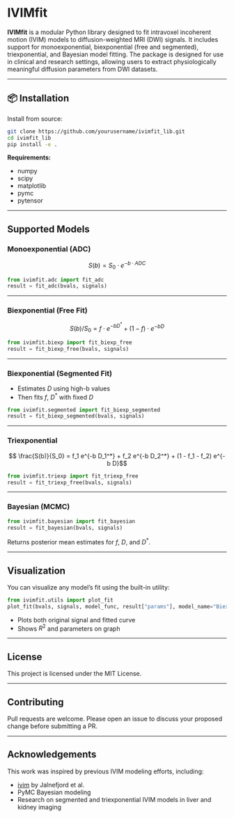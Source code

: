 # IVIMfit

**IVIMfit** is a modular Python library designed to fit intravoxel incoherent motion (IVIM) models to diffusion-weighted MRI (DWI) signals. It includes support for monoexponential, biexponential (free and segmented), triexponential, and Bayesian model fitting. The package is designed for use in clinical and research settings, allowing users to extract physiologically meaningful diffusion parameters from DWI datasets.

---

## 📦 Installation

Install from source:

```bash
git clone https://github.com/yourusername/ivimfit_lib.git
cd ivimfit_lib
pip install -e .
```

**Requirements:**

- numpy  
- scipy  
- matplotlib  
- pymc  
- pytensor  


---

##  Supported Models

###  Monoexponential (ADC)

$$ S(b) = S_0 \cdot e^{-b \cdot ADC} $$

```python
from ivimfit.adc import fit_adc
result = fit_adc(bvals, signals)
```

---

###  Biexponential (Free Fit)

$$ S(b)/S_0 = f \cdot e^{-b D^*} + (1-f) \cdot e^{-b D} $$

```python
from ivimfit.biexp import fit_biexp_free
result = fit_biexp_free(bvals, signals)
```

---

###  Biexponential (Segmented Fit)

- Estimates $D$ using high-b values  
- Then fits $f$, $D^*$ with fixed $D$

```python
from ivimfit.segmented import fit_biexp_segmented
result = fit_biexp_segmented(bvals, signals)
```

---

###  Triexponential

$$ \frac{S(b)}{S_0} = f_1 e^{-b D_1^*} + f_2 e^{-b D_2^*} + (1 - f_1 - f_2) e^{-b D}$$

```python
from ivimfit.triexp import fit_triexp_free
result = fit_triexp_free(bvals, signals)
```

---

###  Bayesian (MCMC)

```python
from ivimfit.bayesian import fit_bayesian
result = fit_bayesian(bvals, signals)
```

Returns posterior mean estimates for $f$, $D$, and $D^*$.

---

##  Visualization

You can visualize any model’s fit using the built-in utility:

```python
from ivimfit.utils import plot_fit
plot_fit(bvals, signals, model_func, result["params"], model_name="Biexponential")
```

- Plots both original signal and fitted curve  
- Shows $R^2$ and parameters on graph

---

##  License

This project is licensed under the MIT License.

---

##  Contributing

Pull requests are welcome. Please open an issue to discuss your proposed change before submitting a PR.

---

##  Acknowledgements

This work was inspired by previous IVIM modeling efforts, including:

- [ivim](https://github.com/DevelopmentalImagingMCRI/ivim) by Jalnefjord et al.  
- PyMC Bayesian modeling  
- Research on segmented and triexponential IVIM models in liver and kidney imaging
